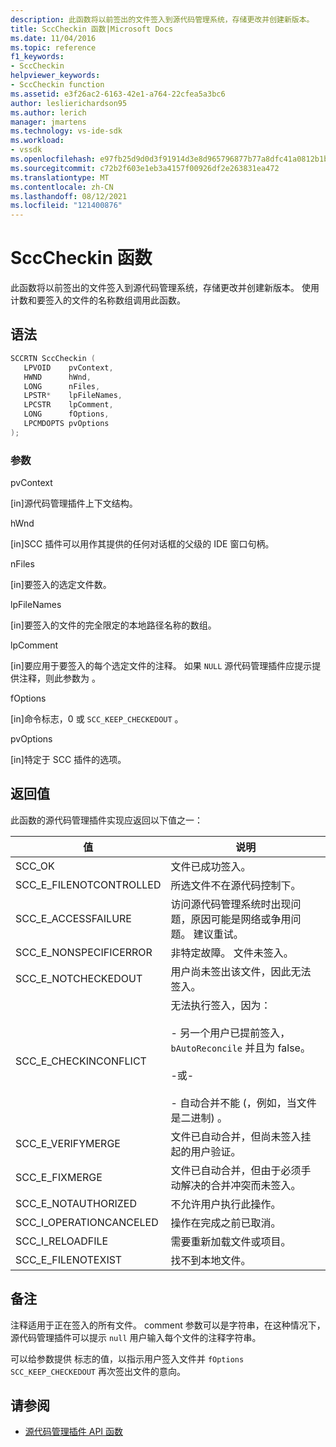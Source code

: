 ```yaml
---
description: 此函数将以前签出的文件签入到源代码管理系统，存储更改并创建新版本。
title: SccCheckin 函数|Microsoft Docs
ms.date: 11/04/2016
ms.topic: reference
f1_keywords:
- SccCheckin
helpviewer_keywords:
- SccCheckin function
ms.assetid: e3f26ac2-6163-42e1-a764-22cfea5a3bc6
author: leslierichardson95
ms.author: lerich
manager: jmartens
ms.technology: vs-ide-sdk
ms.workload:
- vssdk
ms.openlocfilehash: e97fb25d9d0d3f91914d3e8d965796877b77a8dfc41a0812b1b6cc0a93aba794
ms.sourcegitcommit: c72b2f603e1eb3a4157f00926df2e263831ea472
ms.translationtype: MT
ms.contentlocale: zh-CN
ms.lasthandoff: 08/12/2021
ms.locfileid: "121400876"
---
```

# <a name="scccheckin-function"></a>SccCheckin 函数
此函数将以前签出的文件签入到源代码管理系统，存储更改并创建新版本。 使用计数和要签入的文件的名称数组调用此函数。

## <a name="syntax"></a>语法

```cpp
SCCRTN SccCheckin (
   LPVOID    pvContext,
   HWND      hWnd,
   LONG      nFiles,
   LPSTR*    lpFileNames,
   LPCSTR    lpComment,
   LONG      fOptions,
   LPCMDOPTS pvOptions
);
```

### <a name="parameters"></a>参数
 pvContext

[in]源代码管理插件上下文结构。

 hWnd

[in]SCC 插件可以用作其提供的任何对话框的父级的 IDE 窗口句柄。

 nFiles

[in]要签入的选定文件数。

 lpFileNames

[in]要签入的文件的完全限定的本地路径名称的数组。

 lpComment

[in]要应用于要签入的每个选定文件的注释。 如果 `NULL` 源代码管理插件应提示提供注释，则此参数为 。

 fOptions

[in]命令标志，0 或 `SCC_KEEP_CHECKEDOUT` 。

 pvOptions

[in]特定于 SCC 插件的选项。

## <a name="return-value"></a>返回值
 此函数的源代码管理插件实现应返回以下值之一：

|值|说明|
|-----------|-----------------|
|SCC_OK|文件已成功签入。|
|SCC_E_FILENOTCONTROLLED|所选文件不在源代码控制下。|
|SCC_E_ACCESSFAILURE|访问源代码管理系统时出现问题，原因可能是网络或争用问题。 建议重试。|
|SCC_E_NONSPECIFICERROR|非特定故障。 文件未签入。|
|SCC_E_NOTCHECKEDOUT|用户尚未签出该文件，因此无法签入。|
|SCC_E_CHECKINCONFLICT|无法执行签入，因为：<br /><br /> - 另一个用户已提前签入， `bAutoReconcile` 并且为 false。<br /><br /> -或-<br /><br /> - 自动合并不能 (，例如，当文件是二进制) 。|
|SCC_E_VERIFYMERGE|文件已自动合并，但尚未签入挂起的用户验证。|
|SCC_E_FIXMERGE|文件已自动合并，但由于必须手动解决的合并冲突而未签入。|
|SCC_E_NOTAUTHORIZED|不允许用户执行此操作。|
|SCC_I_OPERATIONCANCELED|操作在完成之前已取消。|
|SCC_I_RELOADFILE|需要重新加载文件或项目。|
|SCC_E_FILENOTEXIST|找不到本地文件。|

## <a name="remarks"></a>备注
 注释适用于正在签入的所有文件。 comment 参数可以是字符串，在这种情况下，源代码管理插件可以提示 `null` 用户输入每个文件的注释字符串。

 可以给参数提供 标志的值，以指示用户签入文件并 `fOptions` `SCC_KEEP_CHECKEDOUT` 再次签出文件的意向。

## <a name="see-also"></a>请参阅
- [源代码管理插件 API 函数](../extensibility/source-control-plug-in-api-functions.md)
